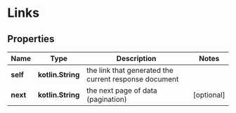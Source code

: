 
# Links

## Properties
Name | Type | Description | Notes
------------ | ------------- | ------------- | -------------
**self** | **kotlin.String** | the link that generated the current response document | 
**next** | **kotlin.String** | the next page of data (pagination) |  [optional]



